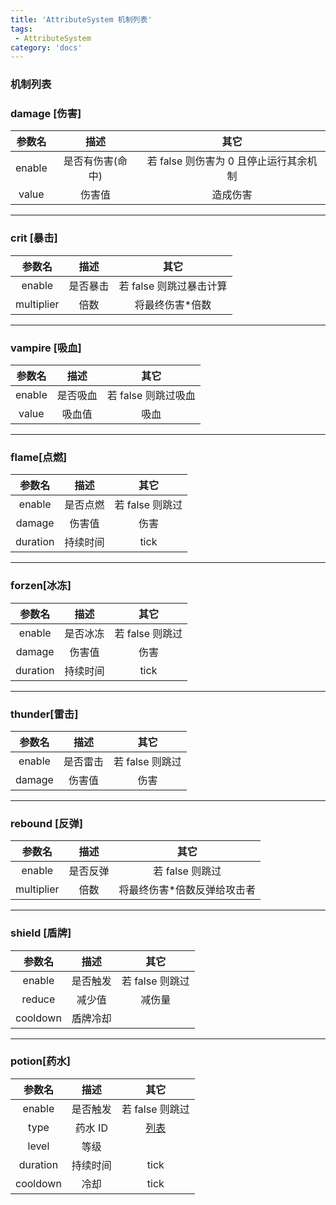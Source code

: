 ```yaml
---
title: 'AttributeSystem 机制列表'
tags:
 - AttributeSystem
category: 'docs'
---
```


### 机制列表

### damage [伤害]

| 参数名 |       描述       |                  其它                  |
| :----: | :--------------: | :------------------------------------: |
| enable | 是否有伤害(命中) | 若 false 则伤害为 0 且停止运行其余机制 |
| value  |      伤害值      |                造成伤害                |

---

### crit [暴击]

|   参数名   |   描述   |          其它           |
| :--------: | :------: | :---------------------: |
|   enable   | 是否暴击 | 若 false 则跳过暴击计算 |
| multiplier |   倍数   |    将最终伤害\*倍数     |

---

### vampire [吸血]

| 参数名 |   描述   |        其它         |
| :----: | :------: | :-----------------: |
| enable | 是否吸血 | 若 false 则跳过吸血 |
| value  |  吸血值  |        吸血         |

---

### **flame[点燃]**

|  参数名  |   描述   |      其它       |
| :------: | :------: | :-------------: |
|  enable  | 是否点燃 | 若 false 则跳过 |
|  damage  |  伤害值  |      伤害       |
| duration | 持续时间 |      tick       |

---

### **forzen[冰冻]**

|  参数名  |   描述   |      其它       |
| :------: | :------: | :-------------: |
|  enable  | 是否冰冻 | 若 false 则跳过 |
|  damage  |  伤害值  |      伤害       |
| duration | 持续时间 |      tick       |

---

### **thunder[雷击]**

| 参数名 |   描述   |      其它       |
| :----: | :------: | :-------------: |
| enable | 是否雷击 | 若 false 则跳过 |
| damage |  伤害值  |      伤害       |

---

### rebound [反弹]

|   参数名   |   描述   |             其它             |
| :--------: | :------: | :--------------------------: |
|   enable   | 是否反弹 |       若 false 则跳过        |
| multiplier |   倍数   | 将最终伤害\*倍数反弹给攻击者 |

---

### **shield [盾牌]**

|  参数名  |   描述   |      其它       |
| :------: | :------: | :-------------: |
|  enable  | 是否触发 | 若 false 则跳过 |
|  reduce  |  减少值  |     减伤量      |
| cooldown | 盾牌冷却 |                 |

---

### **potion[药水]**

|  参数名  |   描述   |                                           其它                                           |
| :------: | :------: | :--------------------------------------------------------------------------------------: |
|  enable  | 是否触发 |                                     若 false 则跳过                                      |
|   type   | 药水 ID  | [列表](https://hub.spigotmc.org/javadocs/bukkit/org/bukkit/potion/PotionEffectType.html) |
|  level   |   等级   |                                                                                          |
| duration | 持续时间 |                                           tick                                           |
| cooldown |   冷却   |                                           tick                                           |
